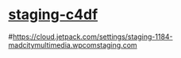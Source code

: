 # [staging-c4df](https://cloud.jetpack.com/monetize/ads-settings/staging-1184-madcitymultimedia.wpcomstaging.com?site=madcitymultimedia.com)
#https://cloud.jetpack.com/settings/staging-1184-madcitymultimedia.wpcomstaging.com
